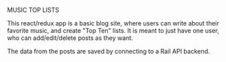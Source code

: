 MUSIC TOP LISTS

This react/redux app is a basic blog site, where users can write about their favorite music, and create "Top Ten" lists. It is meant to just have one user, who can add/edit/delete posts as they want.

The data from the posts are saved by connecting to a Rail API backend.
